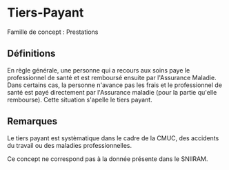 # Tiers-Payant 
<!-- SPDX-License-Identifier: MPL-2.0 -->

Famille de concept : Prestations

## Définitions

En règle générale, une personne qui a  recours aux soins paye le professionnel de santé et est remboursé ensuite par l'Assurance Maladie. 
Dans certains cas, la personne n'avance pas les frais et le professionnel de santé est payé directement par l'Assurance maladie (pour la partie qu'elle rembourse). Cette situation s'apelle le tiers payant.

## Remarques

Le tiers payant est systèmatique dans le cadre de la CMUC, des accidents du travail ou des maladies professionnelles.

Ce concept ne correspond pas à la donnée présente dans le SNIIRAM.

